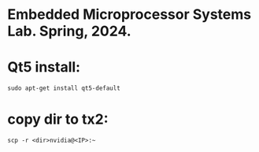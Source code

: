# Embedded Microprocessor Systems Lab. Spring, 2024.
 # Qt5 install:
    sudo apt-get install qt5-default
# copy dir to tx2:
    scp -r <dir>nvidia@<IP>:~
